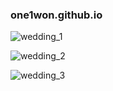 ### one1won.github.io

![wedding_1](https://user-images.githubusercontent.com/64151478/93092418-5ce47180-f6da-11ea-874f-56774ff4eded.jpg)

![wedding_2](https://user-images.githubusercontent.com/64151478/93093010-265b2680-f6db-11ea-9dda-f7f674b87074.jpg)

![wedding_3](https://user-images.githubusercontent.com/64151478/93093024-2b1fda80-f6db-11ea-859f-a92721c5188b.jpg)
